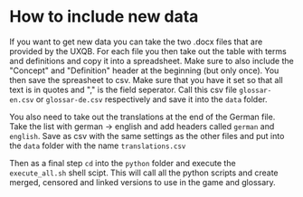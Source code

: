 # How to include new data
If you want to get new data you can take the two .docx files that are provided by the UXQB.
For each file you then take out the table with terms and definitions and copy it into a spreadsheet. Make sure to also include the "Concept" and "Definition" header at the beginning (but only once). You then save the spreasheet to csv. Make sure that you have it set so that all text is in quotes and "," is the field seperator. Call this csv file `glossar-en.csv` or `glossar-de.csv` respectively and save it into the `data` folder.

You also need to take out the translations at the end of the German file. Take the list with german -> english and add headers called `german` and `english`. Save as csv with the same settings as the other files and put into the `data` folder with the name `translations.csv`

Then as a final step `cd` into the `python` folder and execute the `execute_all.sh` shell scipt. This will call all the python scripts and create merged, censored and linked versions to use in the game and glossary.
